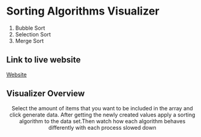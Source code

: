 # Sorting Algorithms Visualizer

1.  Bubble Sort
2.  Selection Sort
3.  Merge Sort

## Link to live website

[Website](https://sortalgorithms.netlify.app/)

## Visualizer Overview
<div style="text-align:center; width:100%;">
<p style="text-align:center;">Select the amount of items that you want to be included in the array and click generate data.
After getting the newly created values apply a sorting algorithm to the data set.Then watch how each algorithm behaves differently with each process slowed down</p>
</div
